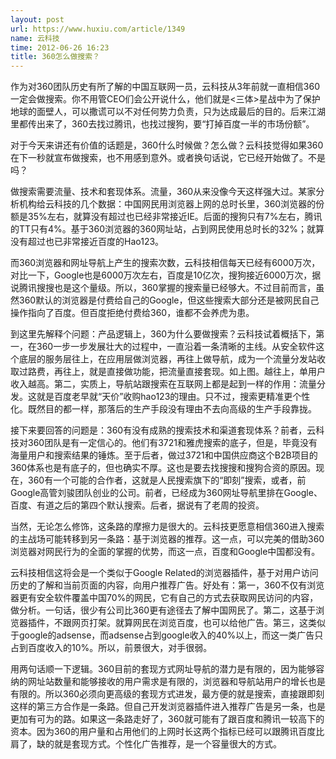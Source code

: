 ```yaml
---
layout: post
url: https://www.huxiu.com/article/1349
name: 云科技
time: 2012-06-26 16:23
title: 360怎么做搜索？
---
```

作为对360团队历史有所了解的中国互联网一员，云科技从3年前就一直相信360一定会做搜索。你不用管CEO们会公开说什么，他们就是<三体>星战中为了保护地球的面壁人，可以撒谎可以不对任何势力负责，只为达成最后的目的。后来江湖里都传出来了，360去找过腾讯，也找过搜狗，要“打掉百度一半的市场份额”。

对于今天来讲还有价值的话题是，360什么时候做？怎么做？云科技觉得如果360在下一秒就宣布做搜索，也不用感到意外。或者换句话说，它已经开始做了。不是吗？

做搜索需要流量、技术和套现体系。流量，360从来没像今天这样强大过。某家分析机构给云科技的几个数据：中国网民用浏览器上网的总时长里，360浏览器的份额是35%左右，就算没有超过也已经非常接近IE。后面的搜狗只有7%左右，腾讯的TT只有4%。基于360浏览器的360网址站，占到网民使用总时长的32%；就算没有超过也已非常接近百度的Hao123。

而360浏览器和网址导航上产生的搜索次数，云科技相信每天已经有6000万次，对比一下，Google也是6000万次左右，百度是10亿次，搜狗接近6000万次，据说腾讯搜搜也是这个量级。所以，360掌握的搜索量已经够大。不过目前而言，虽然360默认的浏览器是付费给自己的Google，但这些搜索大部分还是被网民自己操作指向了百度。但百度拒绝付费给360，谁都不会养虎为患。

到这里先解释个问题：产品逻辑上，360为什么要做搜索？云科技试着概括下，第一，在360一步一步发展壮大的过程中，一直沿着一条清晰的主线。从安全软件这个底层的服务层往上，在应用层做浏览器，再往上做导航，成为一个流量分发站收取过路费，再往上，就是直接做功能，把流量直接套现。如上图。越往上，单用户收入越高。第二，实质上，导航站跟搜索在互联网上都是起到一样的作用：流量分发。这就是百度老早就“天价”收购hao123的理由。只不过，搜索更精准更个性化。既然目的都一样，那落后的生产手段没有理由不去向高级的生产手段靠拢。

接下来要回答的问题是：360有没有成熟的搜索技术和渠道套现体系？前者，云科技对360团队是有一定信心的。他们有3721和雅虎搜索的底子，但是，毕竟没有海量用户和搜索结果的锤炼。至于后者，做过3721和中国供应商这个B2B项目的360体系也是有底子的，但也确实不厚。这也是要去找搜搜和搜狗合资的原因。现在，360有一个可能的合作者，这就是人民搜索旗下的“即刻”搜索，或者，前Google高管刘骏团队创业的公司。前者，已经成为360网址导航里排在Google、百度、有道之后的第四个默认搜索。后者，据说有了老周的投资。

当然，无论怎么修饰，这条路的摩擦力是很大的。云科技更愿意相信360进入搜索的主战场可能转移到另一条路：基于浏览器的推荐。这一点，可以完美的借助360浏览器对网民行为的全面的掌握的优势，而这一点，百度和Google中国都没有。

云科技相信这将会是一个类似于Google Related的浏览器插件，基于对用户访问历史的了解和当前页面的内容，向用户推荐广告。好处有：第一，360不仅有浏览器更有安全软件覆盖中国70%的网民，它有自己的方式去获取网民访问的内容，做分析。一句话，很少有公司比360更有途径去了解中国网民了。第二，这基于浏览器插件，不跟网页打架。就算网民在浏览百度，也可以给他广告。第三，这类似于google的adsense，而adsense占到google收入的40%以上，而这一类广告只占到百度收入的10%。所以，前景很大，对手很弱。

用两句话顺一下逻辑。360目前的套现方式网址导航的潜力是有限的，因为能够容纳的网址站数量和能够接收的用户需求是有限的，浏览器和导航站用户的增长也是有限的。所以360必须向更高级的套现方式进发，最方便的就是搜索，直接跟即刻这样的第三方合作是一条路。但自己开发浏览器插件进入推荐广告是另一条，也是更加有可为的路。如果这一条路走好了，360就可能有了跟百度和腾讯一较高下的资本。因为360的用户量和占用他们的上网时长这两个指标已经可以跟腾讯百度比肩了，缺的就是套现方式。个性化广告推荐，是一个容量很大的方式。

